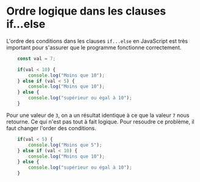 # Ordre logique dans les clauses if...else

L'ordre des conditions dans les clauses `if...else` en JavaScript est très important pour s'assurer que le programme fonctionne correctement. 

```js
    const val = 7;

    if(val < 10) {
        console.log("Moins que 10");
    } else if (val < 5) {
        console.log("Moins que 10");
    } else {
        console.log("supérieur ou égal à 10");    
    }
```


Pour une valeur de `3`, on a un résultat identique à ce que la valeur `7` nous retourne. Ce qui n'est pas tout à fait logique. Pour resoudre ce problème, il faut changer l'order des conditions.

```js
    if(val < 5) {
        console.log("Moins que 5");
    } else if (val < 10) {
        console.log("Moins que 10");
    } else {
        console.log("supérieur ou égal à 10");    
    }
```
